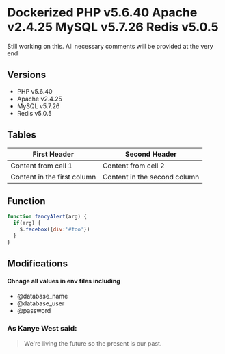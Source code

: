 # Dockerized PHP v5.6.40 Apache v2.4.25 MySQL v5.7.26 Redis v5.0.5

Still working on this.
All necessary comments will be provided at the very end

## Versions
*	PHP v5.6.40
*	Apache v2.4.25
*	MySQL v5.7.26
*	Redis v5.0.5

## Tables
First Header | Second Header
------------ | -------------
Content from cell 1 | Content from cell 2
Content in the first column | Content in the second column

## Function
```javascript
function fancyAlert(arg) {
  if(arg) {
    $.facebox({div:'#foo'})
  }
}
```
## Modifications
#### Chnage all values in env files including
* @database_name
* @database_user
* @password

### As Kanye West said:
> We're living the future so
> the present is our past.
